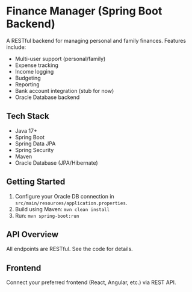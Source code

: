 # Finance Manager (Spring Boot Backend)

A RESTful backend for managing personal and family finances. Features include:
- Multi-user support (personal/family)
- Expense tracking
- Income logging
- Budgeting
- Reporting
- Bank account integration (stub for now)
- Oracle Database backend

## Tech Stack

- Java 17+
- Spring Boot
- Spring Data JPA
- Spring Security
- Maven
- Oracle Database (JPA/Hibernate)

## Getting Started

1. Configure your Oracle DB connection in `src/main/resources/application.properties`.
2. Build using Maven: `mvn clean install`
3. Run: `mvn spring-boot:run`

## API Overview

All endpoints are RESTful. See the code for details.

## Frontend

Connect your preferred frontend (React, Angular, etc.) via REST API.